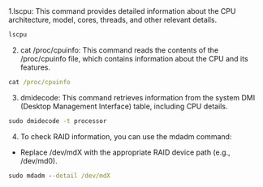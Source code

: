 ## 


1.lscpu: This command provides detailed information about the CPU architecture, model, cores, threads, and other relevant details.

```cmd
lscpu
```

2. cat /proc/cpuinfo: This command reads the contents of the /proc/cpuinfo file, which contains information about the CPU and its features.

```cmd
cat /proc/cpuinfo
```

3. dmidecode: This command retrieves information from the system DMI (Desktop Management Interface) table, including CPU details.

```cmd
sudo dmidecode -t processor
```

4. To check RAID information, you can use the mdadm command:

* Replace /dev/mdX with the appropriate RAID device path (e.g., /dev/md0).

```cmd
sudo mdadm --detail /dev/mdX
```
